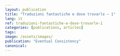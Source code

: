 ```yaml
---
layout: publication
title: "Traduzioni fantastiche e dove trovarle — 1"
lang: it
ref: traduzioni-fantastiche-e-dove-trovarle-1
categories: [publications, articles]
tags:
image: /assets/images/
publication: "Eventual Consistency"
canonical:
---
```

